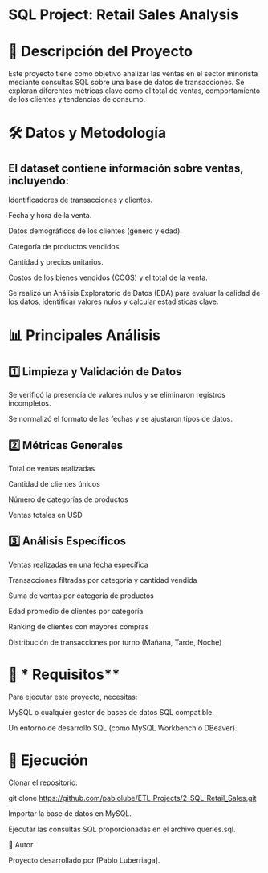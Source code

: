 # SQL Project: Retail Sales Analysis

# 📌 Descripción del Proyecto

Este proyecto tiene como objetivo analizar las ventas en el sector minorista mediante consultas SQL sobre una base de datos de transacciones. Se exploran diferentes métricas clave como el total de ventas, comportamiento de los clientes y tendencias de consumo.

# 🛠️ Datos y Metodología

## El dataset contiene información sobre ventas, incluyendo:

Identificadores de transacciones y clientes.

Fecha y hora de la venta.

Datos demográficos de los clientes (género y edad).

Categoría de productos vendidos.

Cantidad y precios unitarios.

Costos de los bienes vendidos (COGS) y el total de la venta.

Se realizó un Análisis Exploratorio de Datos (EDA) para evaluar la calidad de los datos, identificar valores nulos y calcular estadísticas clave.

# 📊 Principales Análisis

## 1️⃣ Limpieza y Validación de Datos

Se verificó la presencia de valores nulos y se eliminaron registros incompletos.

Se normalizó el formato de las fechas y se ajustaron tipos de datos.

## 2️⃣ Métricas Generales

Total de ventas realizadas

Cantidad de clientes únicos

Número de categorías de productos

Ventas totales en USD

## 3️⃣  Análisis Específicos

Ventas realizadas en una fecha específica

Transacciones filtradas por categoría y cantidad vendida

Suma de ventas por categoría de productos

Edad promedio de clientes por categoría

Ranking de clientes con mayores compras

Distribución de transacciones por turno (Mañana, Tarde, Noche)

# 📌 * Requisitos**

Para ejecutar este proyecto, necesitas:

MySQL o cualquier gestor de bases de datos SQL compatible.

Un entorno de desarrollo SQL (como MySQL Workbench o DBeaver).

# 🚀 Ejecución

Clonar el repositorio:

git clone  https://github.com/pablolube/ETL-Projects/2-SQL-Retail_Sales.git


Importar la base de datos en MySQL.

Ejecutar las consultas SQL proporcionadas en el archivo queries.sql.

📎 Autor

Proyecto desarrollado por [Pablo Luberriaga].

